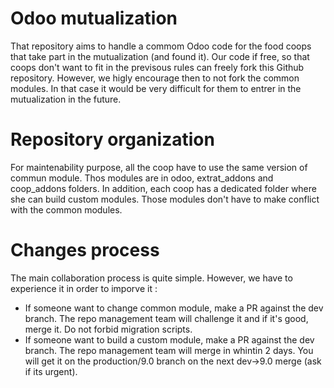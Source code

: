Odoo mutualization
============

That repository aims to handle a commom Odoo code for the food coops that take part in the mutualization (and found it).
Our code if free, so that coops don't want to fit in the previsous rules can freely fork this Github repository. However, we higly encourage then to not fork the common modules. In that case it would be very difficult for them to entrer in the mutualization in the future.

Repository organization
============
For maintenability purpose, all the coop have to use the same version of commun module. Thos modules are in odoo, extrat_addons and coop_addons folders.
In addition, each coop has a dedicated folder where she can build custom modules. Those modules don't have to make conflict with the common modules.

Changes process
============
The main collaboration process is quite simple. However, we have to experience it in order to imporve it :
* If someone want to change common module, make a PR against the dev branch. The repo management team will challenge it and if it's good, merge it. Do not forbid migration scripts.
* If someone want to build a custom module, make a PR against the dev branch. The repo management team will merge in whintin 2 days. You will get it on the production/9.0 branch on the next dev->9.0  merge (ask if its urgent).

